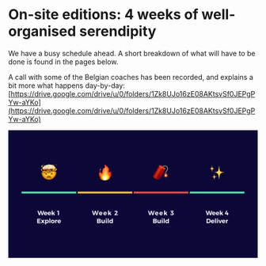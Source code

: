 # On-site editions: 4 weeks of well-organised serendipity

We have a busy schedule ahead. A short breakdown of what will have to be done is found in the pages below.

A call with some of the Belgian coaches has been recorded, and explains a bit more what happens day-by-day: [https://drive.google.com/drive/u/0/folders/1Zk8UJo16zE08AKtsvSf0JEPgPYw-aYKo](https://drive.google.com/drive/u/0/folders/1Zk8UJo16zE08AKtsvSf0JEPgPYw-aYKo)

![Explore, build and deliver!](../../.gitbook/assets/screenshot-2019-06-17-at-21.47.54.png)

